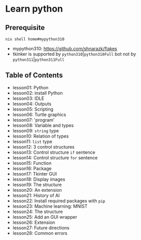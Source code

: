 # Learn python

## Prerequisite
```
nix shell home#mypython310
```

- mypython310: https://github.com/shnarazk/flakes
- tkinker is supported by `python310`|`python310Full` bot not by `python311`|`python311Full`

## Table of Contents

- lesson01: Python
- lesson02: install Python
- lesson03: IDLE
- lesson04: Outputs
- lesson05: Scripting
- lesson06: Turtle graphics
- lesson07: 'program'
- lesson08: Variable and types
- lesson09: `string` type
- lesson10: Relation of types
- lesson11: `list` type
- lesson12: 3 control structures
- lesson13: Control structure `if` sentence
- lesson14: Control structure `for` sentence
- lesson15: Function
- lesson16: Package
- lesson17: Tkinter GUI
- lesson18: Display images
- lesson19: The structure
- lesson20: An extension
- lesson21: History of AI 
- lesson22: Install required packages with `pip`
- lesson23: Machine learning: MNIST
- lesson24: The structure
- lesson25: Add an GUI wrapper
- lesson26: Extension
- lesson27: Future directions
- lesson28: Common errors
